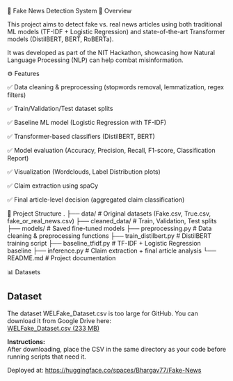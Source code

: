 📰 Fake News Detection System
📌 Overview

This project aims to detect fake vs. real news articles using both traditional ML models (TF-IDF + Logistic Regression) and state-of-the-art Transformer models (DistilBERT, BERT, RoBERTa).

It was developed as part of the NIT Hackathon, showcasing how Natural Language Processing (NLP) can help combat misinformation.

⚙️ Features

✅ Data cleaning & preprocessing (stopwords removal, lemmatization, regex filters)

✅ Train/Validation/Test dataset splits

✅ Baseline ML model (Logistic Regression with TF-IDF)

✅ Transformer-based classifiers (DistilBERT, BERT)

✅ Model evaluation (Accuracy, Precision, Recall, F1-score, Classification Report)

✅ Visualization (Wordclouds, Label Distribution plots)

✅ Claim extraction using spaCy

✅ Final article-level decision (aggregated claim classification)

📂 Project Structure
.
├── data/                         # Original datasets (Fake.csv, True.csv, fake_or_real_news.csv)
├── cleaned_data/                 # Train, Validation, Test splits
├── models/                       # Saved fine-tuned models
├── preprocessing.py              # Data cleaning & preprocessing functions
├── train_distilbert.py           # DistilBERT training script
├── baseline_tfidf.py             # TF-IDF + Logistic Regression baseline
├── inference.py                  # Claim extraction + final article analysis
└── README.md                     # Project documentation

📊 Datasets

## Dataset

The dataset WELFake_Dataset.csv is too large for GitHub.
You can download it from Google Drive here:  
[WELFake_Dataset.csv (233 MB)](https://drive.google.com/file/d/1nZQrvCcy_umMI7nhaTf9wqhY9n3ksNG3/view?usp=drive_link)

**Instructions:**  
After downloading, place the CSV in the same directory as your code before running scripts that need it.

Deployed at:
https://huggingface.co/spaces/Bhargav77/Fake-News
